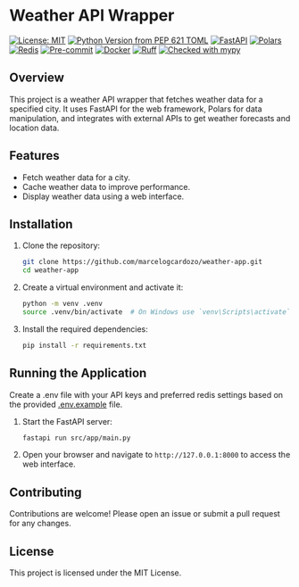 # Weather API Wrapper

[![License: MIT](https://img.shields.io/badge/License-MIT-yellow.svg)](https://opensource.org/licenses/MIT)
[![Python Version from PEP 621 TOML](https://img.shields.io/python/required-version-toml?tomlFilePath=https%3A%2F%2Fraw.githubusercontent.com%2FGuilhermeCAz%2Fshurl_django%2Fmain%2Fpyproject.toml&logo=python&label=Python)](https://www.python.org/downloads/)
[![FastAPI](https://img.shields.io/badge/FastAPI-%2300C7B7?logo=fastapi&logoColor=white)](https://fastapi.tiangolo.com/)
[![Polars](https://img.shields.io/badge/Polars-%23E03C8A?logo=polars&logoColor=white)](https://pola.rs/)
[![Redis](https://img.shields.io/badge/Redis-%23DC382D?logo=redis&logoColor=white)](https://redis.io/)
[![Pre-commit](https://img.shields.io/badge/pre--commit-enabled-brightgreen?logo=pre-commit&logoColor=white)](https://pre-commit.com/)
[![Docker](https://img.shields.io/badge/Docker-%232496ED?logo=docker&logoColor=white)](https://www.docker.com/)
[![Ruff](https://img.shields.io/endpoint?url=https://raw.githubusercontent.com/astral-sh/ruff/main/assets/badge/v2.json)](https://github.com/astral-sh/ruff)
[![Checked with mypy](https://www.mypy-lang.org/static/mypy_badge.svg)](https://mypy-lang.org/)

## Overview

This project is a weather API wrapper that fetches weather data for a specified city. It uses FastAPI for the web framework, Polars for data manipulation, and integrates with external APIs to get weather forecasts and location data.

## Features

- Fetch weather data for a city.
- Cache weather data to improve performance.
- Display weather data using a web interface.

## Installation

1. Clone the repository:

   ```bash
   git clone https://github.com/marcelogcardozo/weather-app.git
   cd weather-app
   ```

2. Create a virtual environment and activate it:

   ```bash
   python -m venv .venv
   source .venv/bin/activate  # On Windows use `venv\Scripts\activate`
   ```

3. Install the required dependencies:

   ```bash
   pip install -r requirements.txt
   ```

## Running the Application

Create a .env file with your API keys and preferred redis settings based on the provided [.env.example](.env.example) file.

1. Start the FastAPI server:

   ```bash
   fastapi run src/app/main.py
   ```

2. Open your browser and navigate to `http://127.0.0.1:8000` to access the web interface.

## Contributing

Contributions are welcome! Please open an issue or submit a pull request for any changes.

## License

This project is licensed under the MIT License.

